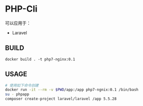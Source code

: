 # PHP-Cli
可以应用于：
* Laravel

## BUILD
````
docker build . -t php7-nginx:0.1

````

## USAGE

````sh
# 使用如下命令创建
docker run -it --rm -v $PWD/app:/app php7-ngnix:0.1 /bin/bash
su - phpapp
composer create-project laravel/laravel /app 5.5.28

````